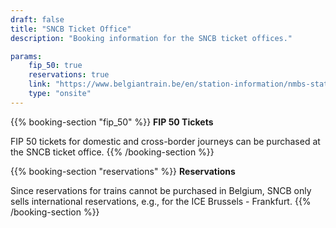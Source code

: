 ```yaml
---
draft: false
title: "SNCB Ticket Office"
description: "Booking information for the SNCB ticket offices."

params:
    fip_50: true
    reservations: true
    link: "https://www.belgiantrain.be/en/station-information/nmbs-stations/ticket-offices"
    type: "onsite"
---
```


{{% booking-section "fip_50" %}}
**FIP 50 Tickets**

FIP 50 tickets for domestic and cross-border journeys can be purchased at the SNCB ticket office.
{{% /booking-section %}}

{{% booking-section "reservations" %}}
**Reservations**

Since reservations for trains cannot be purchased in Belgium, SNCB only sells international reservations, e.g., for the ICE Brussels - Frankfurt.
{{% /booking-section %}}

